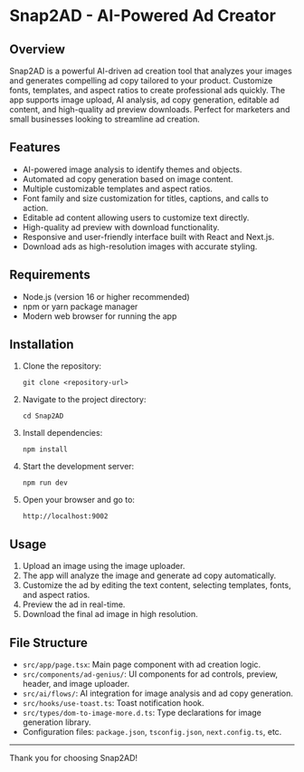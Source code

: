 # Snap2AD - AI-Powered Ad Creator

## Overview
Snap2AD is a powerful AI-driven ad creation tool that analyzes your images and generates compelling ad copy tailored to your product. Customize fonts, templates, and aspect ratios to create professional ads quickly. The app supports image upload, AI analysis, ad copy generation, editable ad content, and high-quality ad preview downloads. Perfect for marketers and small businesses looking to streamline ad creation.

## Features
- AI-powered image analysis to identify themes and objects.
- Automated ad copy generation based on image content.
- Multiple customizable templates and aspect ratios.
- Font family and size customization for titles, captions, and calls to action.
- Editable ad content allowing users to customize text directly.
- High-quality ad preview with download functionality.
- Responsive and user-friendly interface built with React and Next.js.
- Download ads as high-resolution images with accurate styling.

## Requirements
- Node.js (version 16 or higher recommended)
- npm or yarn package manager
- Modern web browser for running the app

## Installation
1. Clone the repository:
   ```
   git clone <repository-url>
   ```
2. Navigate to the project directory:
   ```
   cd Snap2AD
   ```
3. Install dependencies:
   ```
   npm install
   ```
4. Start the development server:
   ```
   npm run dev
   ```
5. Open your browser and go to:
   ```
   http://localhost:9002
   ```

## Usage
1. Upload an image using the image uploader.
2. The app will analyze the image and generate ad copy automatically.
3. Customize the ad by editing the text content, selecting templates, fonts, and aspect ratios.
4. Preview the ad in real-time.
5. Download the final ad image in high resolution.

## File Structure
- `src/app/page.tsx`: Main page component with ad creation logic.
- `src/components/ad-genius/`: UI components for ad controls, preview, header, and image uploader.
- `src/ai/flows/`: AI integration for image analysis and ad copy generation.
- `src/hooks/use-toast.ts`: Toast notification hook.
- `src/types/dom-to-image-more.d.ts`: Type declarations for image generation library.
- Configuration files: `package.json`, `tsconfig.json`, `next.config.ts`, etc.


---

Thank you for choosing Snap2AD!
